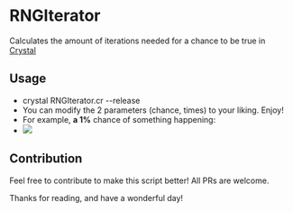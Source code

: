 # RNGIterator

Calculates the amount of iterations needed for a chance to be true in [Crystal](https://crystal-lang.org/)


## Usage
 - crystal RNGIterator.cr --release
 - You can modify the 2 parameters (chance, times) to your liking. Enjoy!
 - For example, **a 1%** chance of something happening:
 - ![](https://i.gyazo.com/09396c896c1d8f75c05be449cbe2468d.png)

## Contribution

Feel free to contribute to make this script better! All PRs are welcome.

Thanks for reading, and have a wonderful day!
